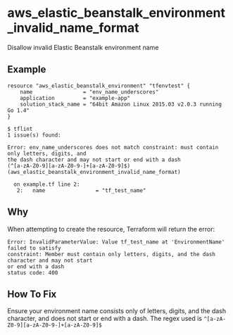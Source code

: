 # aws_elastic_beanstalk_environment_invalid_name_format

Disallow invalid Elastic Beanstalk environment name

## Example

```hcl
resource "aws_elastic_beanstalk_environment" "tfenvtest" {
	name                = "env_name_underscores"
	application         = "example-app"
	solution_stack_name = "64bit Amazon Linux 2015.03 v2.0.3 running Go 1.4"
}
```

```
$ tflint
1 issue(s) found:

Error: env_name_underscores does not match constraint: must contain only letters, digits, and 
the dash character and may not start or end with a dash 
(^[a-zA-Z0-9][a-zA-Z0-9-]+[a-zA-Z0-9]$) (aws_elastic_beanstalk_environment_invalid_name_format)

  on example.tf line 2:
   2: 	name                = "tf_test_name"

```

## Why

When attempting to create the resource, Terraform will return the error:
```
Error: InvalidParameterValue: Value tf_test_name at 'EnvironmentName' failed to satisfy 
constraint: Member must contain only letters, digits, and the dash character and may not start 
or end with a dash
status code: 400
```

## How To Fix

Ensure your environment name consists only of letters, digits, and the dash character, and does 
not start or end with a dash.
The regex used is `^[a-zA-Z0-9][a-zA-Z0-9-]+[a-zA-Z0-9]$`
